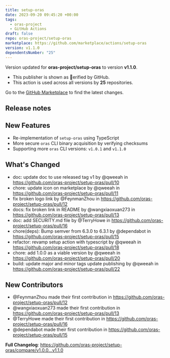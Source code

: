 ```yaml
---
title: setup-oras
date: 2023-09-20 09:45:20 +00:00
tags:
  - oras-project
  - GitHub Actions
draft: false
repo: oras-project/setup-oras
marketplace: https://github.com/marketplace/actions/setup-oras
version: v1.1.0
dependentsNumber: "25"
---
```



Version updated for **oras-project/setup-oras** to version **v1.1.0**.
- This publisher is shown as erified by GitHub.
- This action is used across all versions by **25** repositories.

Go to the [GitHub Marketplace](https://github.com/marketplace/actions/setup-oras) to find the latest changes.

## Release notes

## New Features

- Re-implementation of `setup-oras` using TypeScript
- More secure `oras` CLI binary acquisition by verifying checksums
- Supporting more `oras` CLI versions: `v1.0.1` and `v1.1.0`

## What's Changed
* doc: update doc to use released tag v1 by @qweeah in https://github.com/oras-project/setup-oras/pull/10
* chore: update icon on marketplace by @qweeah in https://github.com/oras-project/setup-oras/pull/11
* fix broken logo link by @FeynmanZhou in https://github.com/oras-project/setup-oras/pull/12
* docs: fix broken link in README by @wangxiaoxuan273 in https://github.com/oras-project/setup-oras/pull/13
* doc: add SECURITY.md file by @TerryHowe in https://github.com/oras-project/setup-oras/pull/16
* chore(deps): Bump semver from 6.3.0 to 6.3.1 by @dependabot in https://github.com/oras-project/setup-oras/pull/15
* refactor: revamp setup action with typescript by @qweeah in https://github.com/oras-project/setup-oras/pull/18
* chore: add 1.0.0 as a viable version by @qweeah in https://github.com/oras-project/setup-oras/pull/20
* build: update major and minor tags update publishing by @qweeah in https://github.com/oras-project/setup-oras/pull/22

## New Contributors
* @FeynmanZhou made their first contribution in https://github.com/oras-project/setup-oras/pull/12
* @wangxiaoxuan273 made their first contribution in https://github.com/oras-project/setup-oras/pull/13
* @TerryHowe made their first contribution in https://github.com/oras-project/setup-oras/pull/16
* @dependabot made their first contribution in https://github.com/oras-project/setup-oras/pull/15

**Full Changelog**: https://github.com/oras-project/setup-oras/compare/v1.0.0...v1.1.0
